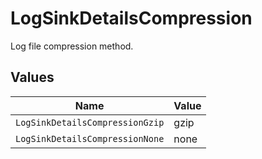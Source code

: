 # LogSinkDetailsCompression

Log file compression method.


## Values

| Name                            | Value                           |
| ------------------------------- | ------------------------------- |
| `LogSinkDetailsCompressionGzip` | gzip                            |
| `LogSinkDetailsCompressionNone` | none                            |